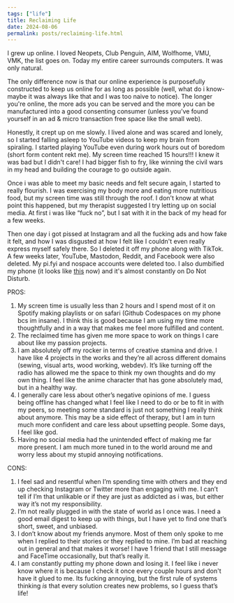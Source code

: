 ```yaml
---
tags: ["life"] 
title: Reclaiming Life
date: 2024-08-06
permalink: posts/reclaiming-life.html
---
```

I grew up online. I loved Neopets, Club Penguin, AIM, Wolfhome, VMU, VMK, the list goes on. Today my entire career surrounds computers. It was only natural.

The only difference now is that our online experience is purposefully constructed to keep us online for as long as possible (well, what do i know- maybe it was always like that and I was too naive to notice). The longer you're online, the more ads you can be served and the more you can be manufactured into a good consenting consumer (unless you’ve found yourself in an ad & micro transaction free space like the small web).

Honestly, it crept up on me slowly. I lived alone and was scared and lonely, so I started falling asleep to YouTube videos to keep my brain from spiraling. I started playing YouTube even during work hours out of boredom (short form content rekt me). My screen time reached 15 hours!!! I knew it was bad but I didn't care! I had bigger fish to fry, like winning the civil wars in my head and building the courage to go outside again.

Once i was able to meet my basic needs and felt secure again, I started to really flourish. I was exercising my body more and eating more nutritious food, but my screen time was still through the roof. I don't know at what point this happened, but my therapist suggested I try letting up on social media. At first i was like “fuck no”, but I sat with it in the back of my head for a few weeks.

Then one day i got pissed at Instagram and all the fucking ads and how fake it felt, and how I was disgusted at how I felt like I couldn't even really express myself safely there. So I deleted it off my phone along with TikTok. A few weeks later, YouTube, Mastodon, Reddit, and Facebook were also deleted. My pi.fyi and nospace accounts were deleted too. I also dumbified my phone (it looks like [this](https://www.reddit.com/r/iosapps/comments/1d8ts75/minimalist_iphone_dumbify/) now) and it's almost constantly on Do Not Disturb.

PROS:

1. My screen time is usually less than 2 hours and I spend most of it on Spotify making playlists or on safari (Github Codespaces on my phone bcs im insane). I think this is good because I am using my time more thoughtfully and in a way that makes me feel more fulfilled and content.
2. The reclaimed time has given me more space to work on things I care about like my passion projects.
3. I am absolutely off my rocker in terms of creative stamina and drive. I have like 4 projects in the works and they’re all across different domains (sewing, visual arts, wood working, webdev). It’s like turning off the radio has allowed me the space to think my own thoughts and do my own thing. I feel like the anime character that has gone absolutely mad, but in a healthy way.
4. I generally care less about other’s negative opinions of me. I guess being offline has changed what I feel like I need to do or be to fit in with my peers, so meeting some standard is just not something I really think about anymore. This may be a side effect of therapy, but I am in turn much more confident and care less about upsetting people. Some days, I feel like god.
5. Having no social media had the unintended effect of making me far more present. I am much more tuned in to the world around me and worry less about my stupid annoying notifications.

CONS:

1. I feel sad and resentful when I’m spending time with others and they end up checking Instagram or Twitter more than engaging with me. I can’t tell if I’m that unlikable or if they are just as addicted as i was, but either way it’s not my responsibility.
2. I’m not really plugged in with the state of world as I once was. I need a good email digest to keep up with things, but I have yet to find one that’s short, sweet, and unbiased.
3. I don’t know about my friends anymore. Most of them only spoke to me when I replied to their stories or they replied to mine. I’m bad at reaching out in general and that makes it worse! I have 1 friend that I still message and FaceTime occasionally, but that’s really it.
4. I am constantly putting my phone down and losing it. I feel like i never know where it is because I check it once every couple hours and don't have it glued to me. Its fucking annoying, but the first rule of systems thinking _is_ that every solution creates new problems, so I guess that’s life!
